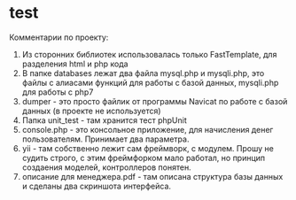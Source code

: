 # test

Комментарии по проекту:
1. Из сторонних библиотек использовалась только FastTemplate, для разделения html и php кода
2. В папке databases лежат два файла mysql.php и mysqli.php, это файлы с алиасами функций для работы с базой данных, mysqli.php 
для работы с php7
3. dumper - это просто файлик от программы Navicat по работе с базой данных (в проекте не используется)
4. Папка unit_test - там хранится тест phpUnit
5. console.php - это консольное приложение, для начисления денег пользователям. Принимает два параметра.
6. yii - там собственно лежит сам фреймворк, с модулем. Прошу не судить строго, с этим фреймфорком мало работал, но принцип создаения
моделей, контроллеров понятен.
7. описание для менеджера.pdf - там описана структура базы данных и сделаны два скриншота интерфейса. 

